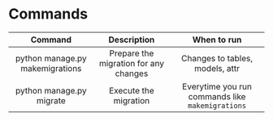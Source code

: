 # Commands
Command | Description | When to run
:-:|:-:|:-:
python manage.py makemigrations|Prepare the migration for any changes|Changes to tables, models, attr
python manage.py migrate|Execute the migration|Everytime you run commands like `makemigrations`